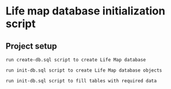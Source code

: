 # Life map database initialization script

## Project setup
```
run create-db.sql script to create Life Map database
```

```
run init-db.sql script to create Life Map database objects
```

```
run init-db.sql script to fill tables with required data
```
